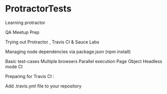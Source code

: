 # ProtractorTests
Learning protractor

QA Meetup Prep

Trying out Protractor , Travis CI & Sauce Labs

Managing node dependencies via package.json (npm install)

Basic test-cases
Multiple browsers
Parallel execution
Page Object
Headless mode
CI

Preparing for Travis CI :

Add .travis.yml file to your repository
